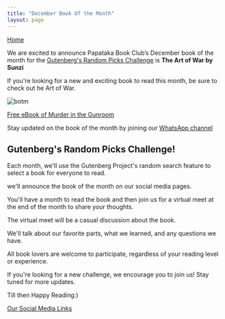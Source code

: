 ```yaml
---
title: "December Book Of the Month"
layout: page
---
```

[Home](https://papatakabookclub.github.io/)

We are excited to announce Papataka Book Club’s December book of the month for the [Gutenberg's Random Picks Challenge](https://papatakabookclub.github.io/BOTM/#stronggutenbergs-random-picks-challengestrong) is **The Art of War by Sunzi** 

If you're looking for a new and exciting book to read this month, be sure to check out he Art of War.

![botm](https://papatakabookclub.github.io/BOTM/assets/images/DecBOTM.png)

[Free eBook of Murder in the Gunroom](https://www.gutenberg.org/ebooks/17405)

Stay updated on the book of the month by joining our [WhatsApp channel](https://whatsapp.com/channel/0029Va4TyGNK5cDNtfz9ca2f)


## **Gutenberg's Random Picks Challenge!**

Each month, we'll use the Gutenberg Project's random search feature to select a book for everyone to read.

we'll announce the book of the month on our social media pages.

You'll have a month to read the book and then join us for a virtual meet at the end of the month to share your thoughts.

The virtual meet will be a casual discussion about the book. 

We'll talk about our favorite parts, what we learned, and any questions we have.

All book lovers are welcome to participate, regardless of your reading level or experience.

If you're looking for a new challenge, we encourage you to join us! Stay tuned for more updates.

Till then Happy Reading:)

[Our Social Media Links](https://linktr.ee/papatakabookclub)


